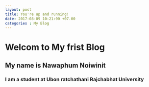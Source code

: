 ```yaml
---
layout: post
title: You're up and running!
date: 2017-08-09 10:21:00 +07.00
categories : My Blog
---
```


# Welcom to My frist Blog
## My name is Nawaphum Noiwinit
### I am a student at Ubon ratchathani Rajchabhat University
